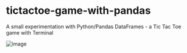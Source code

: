 # tictactoe-game-with-pandas

A small experimentation with Python/Pandas DataFrames - a Tic Tac Toe game with Terminal


![image](https://github.com/user-attachments/assets/9aea59cb-da2e-4f4c-9d65-6825b56e22c7)
